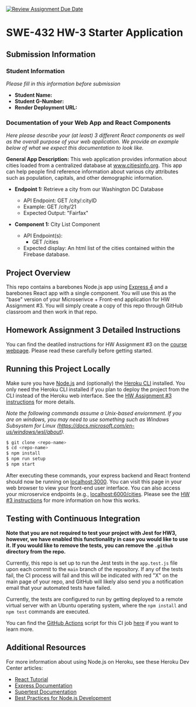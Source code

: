 [![Review Assignment Due Date](https://classroom.github.com/assets/deadline-readme-button-24ddc0f5d75046c5622901739e7c5dd533143b0c8e959d652212380cedb1ea36.svg)](https://classroom.github.com/a/I0lk1UIg)
# SWE-432 HW-3 Starter Application

## Submission Information

### Student Information

*Please fill in this information before submission*

* **Student Name:** 
* **Student G-Number:** 
* **Render Deployment URL:**

### Documentation of your Web App and React Components

*Here please describe your (at least) 3 different React components as well as the overall purpose of your web application. We provide an example below of what we expect this documentation to look like.*

**General App Description:** This web application provides information about cities loaded from a centralized database at www.citiesinfo.org. This app can help people find reference information about various city attributes such as population, capitals, and other demographic information.

* **Endpoint 1:** Retrieve a city from our Washington DC Database
  * API Endpoint: GET /city/:cityID
  * Example: GET /city/21
  * Expected Output: "Fairfax"

* **Component 1:** City List Component
	* API Endpoint(s):
  		* GET /cities
  * Expected display: An html list of the cities contained within the Firebase database.

## Project Overview

This repo contains a barebones Node.js app using [Express 4](http://expressjs.com/) and a barebones React app with a single component. You will use this as the "base" version of your Microserivce + Front-end application for HW Assignment #3. You will simply create a copy of this repo through GitHub classroom and then work in that repo. 

## Homework Assignment 3 Detailed Instructions

You can find the deatiled instructions for HW Assignment #3 on the [course webpage](https://cs.gmu.edu/~kpmoran/teaching/swe-432-s23/hw3). Please read these carefully before getting started.

## Running this Project Locally

Make sure you have [Node.js](http://nodejs.org/) and (optionally) the [Heroku CLI](https://cli.heroku.com/) installed. You only need the Heroku CLI installed if you plan to deploy the project from the CLI instead of the Heroku web interface. See the [HW Assignment #3 instructions](https://cs.gmu.edu/~kpmoran/teaching/swe-432-s23/hw3) for more details.

*Note the following commands assume a Unix-based enviornment. If you are on windows, you may need to use something such as Windows Subsystem for Linux (https://docs.microsoft.com/en-us/windows/wsl/about).*

```sh
$ git clone <repo-name>
$ cd <repo-name>
$ npm install
$ npm run setup
$ npm start
```

After executing these commands, your express backend and React frontend should now be running on [localhost:3000](http://localhost:3000/). You can visit this page in your web browser to view your front-end user interface. You can also access your microservice endpoints (e.g., [localhost:6000/cities](http://localhost:6000/cities). Please see the [HW #3 instructions](https://cs.gmu.edu/~kpmoran/teaching/swe-432-s23/hw3) for more information on how this works.

## Testing with Continuous Integration

**Note that you are not required to test your project with Jest for HW3, however, we have enabled this functionality in case you would like to use it. If you would like to remove the tests, you can remove the `.github` directory from the repo.**

Currently, this repo is set up to run the Jest tests in the `app.test.js` file upon each commit to the `main` branch of the repository. If any of the tests fail, the CI process will fail and this will be indicated with red "X" on the main page of your repo, and GitHub will likely also send you a notification email that your automated tests have failed.

Currently, the tests are configured to run by getting deployed to a remote virtual server with an Ubuntu operating system, where the `npm install` and `npm test` commands are executed.

You can find the [GitHub Actions](https://github.com/features/actions) script for this CI job [here](.github/workflows/ci.yml) if you want to learn more.

## Additional Resources

For more information about using Node.js on Heroku, see these Heroku Dev Center articles:

- [React Tutorial](https://reactjs.org/tutorial/tutorial.html)
- [Express Documentation](https://expressjs.com/en/5x/api.html)
- [Supertest Documentation](https://www.npmjs.com/package/supertest)
- [Best Practices for Node.js Development](https://devcenter.heroku.com/articles/node-best-practices)
